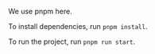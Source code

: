 We use pnpm here.

To install dependencies, run `pnpm install`.

To run the project, run `pnpm run start`.

